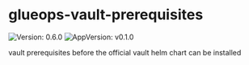 # glueops-vault-prerequisites

![Version: 0.6.0](https://img.shields.io/badge/Version-0.6.0-informational?style=flat-square) ![AppVersion: v0.1.0](https://img.shields.io/badge/AppVersion-v0.1.0-informational?style=flat-square)

vault prerequisites before the official vault helm chart can be installed

